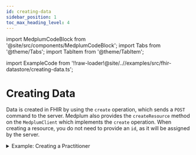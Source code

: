 ```yaml
---
id: creating-data
sidebar_position: 1
toc_max_heading_level: 4
---
```


import MedplumCodeBlock from '@site/src/components/MedplumCodeBlock';
import Tabs from '@theme/Tabs';
import TabItem from '@theme/TabItem';

import ExampleCode from '!!raw-loader!@site/..//examples/src/fhir-datastore/creating-data.ts';

# Creating Data

Data is created in FHIR by using the `create` operation, which sends a `POST` command to the server. Medplum also provides the `createResource` method on the `MedplumClient` which implements the `create` operation. When creating a resource, you do not need to provide an `id`, as it will be assigned by the server.

<details>
  <summary>Example: Creating a Practitioner</summary>
  <Tabs groupId="language">
    <TabItem value="ts" label="Typescript">
      <MedplumCodeBlock language="ts" selectBlocks="createTs">
        {ExampleCode}
      </MedplumCodeBlock>
    </TabItem>
    <TabItem value="cli" label="CLI">
      <MedplumCodeBlock language="bash" selectBlocks="createCli">
        {ExampleCode}
      </MedplumCodeBlock>
    </TabItem>
    <TabItem value="curl" label="cURL">
      <MedplumCodeBlock language="bash" selectBlocks="createCurl">
        {ExampleCode}
      </MedplumCodeBlock>
    </TabItem>
  </Tabs>
</details>
